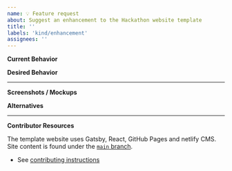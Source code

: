 ```yaml
---
name: 💡 Feature request
about: Suggest an enhancement to the Hackathon website template
title: ''
labels: 'kind/enhancement'
assignees: ''
---
```


**Current Behavior**

<!-- A brief description of what the problem is. (e.g. I need to be able to...) -->

**Desired Behavior**

<!-- A brief description of the enhancement. -->

---

**Screenshots / Mockups**

<!-- Add any other context or screenshots about the feature request here. -->

**Alternatives**

<!-- A brief description of any alternative solutions or features you've considered. -->

---

**Contributor Resources**

The template website uses Gatsby, React, GitHub Pages and netlify CMS. Site
content is found under the
[`main` branch](https://github.com/Limbo-Hacks/Hackathon-website-template).

- See
  [contributing instructions](https://github.com/Limbo-Hacks/Hackathon-website-template/blob/version3-starter/CONTRIBUITING.md)
